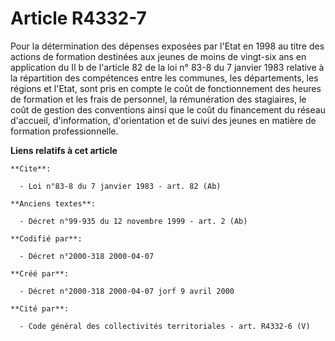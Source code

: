 # Article R4332-7

Pour la détermination des dépenses exposées par l'Etat en 1998 au titre des actions de formation destinées aux jeunes de
moins de vingt-six ans en application du II b de l'article 82 de la loi n° 83-8 du 7 janvier 1983 relative à la répartition
des compétences entre les communes, les départements, les régions et l'Etat, sont pris en compte le coût de fonctionnement
des heures de formation et les frais de personnel, la rémunération des stagiaires, le coût de gestion des conventions ainsi
que le coût du financement du réseau d'accueil, d'information, d'orientation et de suivi des jeunes en matière de formation
professionnelle.

**Liens relatifs à cet article**

	**Cite**:

	  - Loi n°83-8 du 7 janvier 1983 - art. 82 (Ab)

	**Anciens textes**:

	  - Décret n°99-935 du 12 novembre 1999 - art. 2 (Ab)

	**Codifié par**:

	  - Décret n°2000-318 2000-04-07

	**Créé par**:

	  - Décret n°2000-318 2000-04-07 jorf 9 avril 2000

	**Cité par**:

	  - Code général des collectivités territoriales - art. R4332-6 (V)
